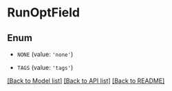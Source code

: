 # RunOptField


## Enum

* `NONE` (value: `'none'`)

* `TAGS` (value: `'tags'`)

[[Back to Model list]](../README.md#documentation-for-models) [[Back to API list]](../README.md#documentation-for-api-endpoints) [[Back to README]](../README.md)


